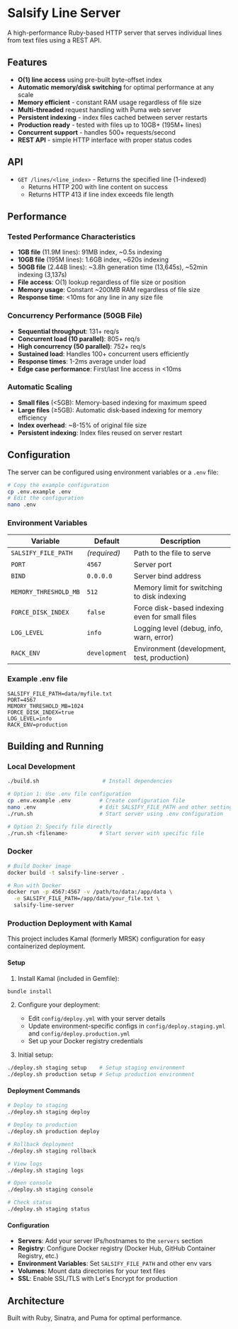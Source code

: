 # Salsify Line Server

A high-performance Ruby-based HTTP server that serves individual lines from text files using a REST API.

## Features

- **O(1) line access** using pre-built byte-offset index
- **Automatic memory/disk switching** for optimal performance at any scale
- **Memory efficient** - constant RAM usage regardless of file size
- **Multi-threaded** request handling with Puma web server
- **Persistent indexing** - index files cached between server restarts
- **Production ready** - tested with files up to 10GB+ (195M+ lines)
- **Concurrent support** - handles 500+ requests/second
- **REST API** - simple HTTP interface with proper status codes

## API

- `GET /lines/<line_index>` - Returns the specified line (1-indexed)
  - Returns HTTP 200 with line content on success
  - Returns HTTP 413 if line index exceeds file length

## Performance

### Tested Performance Characteristics

- **1GB file** (11.9M lines): 91MB index, ~0.5s indexing
- **10GB file** (195M lines): 1.6GB index, ~620s indexing
- **50GB file** (2.44B lines): ~3.8h generation time (13,645s), ~52min indexing (3,137s)
- **File access**: O(1) lookup regardless of file size or position
- **Memory usage**: Constant ~200MB RAM regardless of file size
- **Response time**: <10ms for any line in any size file

### Concurrency Performance (50GB File)

- **Sequential throughput**: 131+ req/s
- **Concurrent load (10 parallel)**: 805+ req/s  
- **High concurrency (50 parallel)**: 752+ req/s
- **Sustained load**: Handles 100+ concurrent users efficiently
- **Response times**: 1-2ms average under load
- **Edge case performance**: First/last line access in <10ms

### Automatic Scaling

- **Small files** (<5GB): Memory-based indexing for maximum speed
- **Large files** (≥5GB): Automatic disk-based indexing for memory efficiency
- **Index overhead**: ~8-15% of original file size
- **Persistent indexing**: Index files reused on server restart

## Configuration

The server can be configured using environment variables or a `.env` file:

```bash
# Copy the example configuration
cp .env.example .env
# Edit the configuration
nano .env
```

### Environment Variables

| Variable | Default | Description |
|----------|---------|-------------|
| `SALSIFY_FILE_PATH` | *(required)* | Path to the file to serve |
| `PORT` | `4567` | Server port |
| `BIND` | `0.0.0.0` | Server bind address |
| `MEMORY_THRESHOLD_MB` | `512` | Memory limit for switching to disk indexing |
| `FORCE_DISK_INDEX` | `false` | Force disk-based indexing even for small files |
| `LOG_LEVEL` | `info` | Logging level (debug, info, warn, error) |
| `RACK_ENV` | `development` | Environment (development, test, production) |

### Example .env file

```env
SALSIFY_FILE_PATH=data/myfile.txt
PORT=4567
MEMORY_THRESHOLD_MB=1024
FORCE_DISK_INDEX=true
LOG_LEVEL=info
RACK_ENV=production
```

## Building and Running

### Local Development

```bash
./build.sh                    # Install dependencies

# Option 1: Use .env file configuration
cp .env.example .env         # Create configuration file
nano .env                    # Edit SALSIFY_FILE_PATH and other settings
./run.sh                     # Start server using .env configuration

# Option 2: Specify file directly
./run.sh <filename>          # Start server with specific file
```

### Docker

```bash
# Build Docker image
docker build -t salsify-line-server .

# Run with Docker
docker run -p 4567:4567 -v /path/to/data:/app/data \
  -e SALSIFY_FILE_PATH=/app/data/your_file.txt \
  salsify-line-server
```

### Production Deployment with Kamal

This project includes Kamal (formerly MRSK) configuration for easy containerized deployment.

#### Setup

1. Install Kamal (included in Gemfile):
```bash
bundle install
```

2. Configure your deployment:
   - Edit `config/deploy.yml` with your server details
   - Update environment-specific configs in `config/deploy.staging.yml` and `config/deploy.production.yml`
   - Set up your Docker registry credentials

3. Initial setup:
```bash
./deploy.sh staging setup    # Setup staging environment
./deploy.sh production setup # Setup production environment
```

#### Deployment Commands

```bash
# Deploy to staging
./deploy.sh staging deploy

# Deploy to production  
./deploy.sh production deploy

# Rollback deployment
./deploy.sh staging rollback

# View logs
./deploy.sh staging logs

# Open console
./deploy.sh staging console

# Check status
./deploy.sh staging status
```

#### Configuration

- **Servers**: Add your server IPs/hostnames to the `servers` section
- **Registry**: Configure Docker registry (Docker Hub, GitHub Container Registry, etc.)
- **Environment Variables**: Set `SALSIFY_FILE_PATH` and other env vars
- **Volumes**: Mount data directories for your text files
- **SSL**: Enable SSL/TLS with Let's Encrypt for production

## Architecture

Built with Ruby, Sinatra, and Puma for optimal performance.
